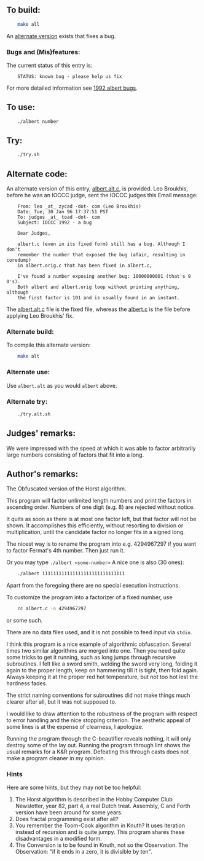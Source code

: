 ## To build:

```sh
    make all
```


An [alternate version](#alternate-code) exists that fixes a bug.


### Bugs and (Mis)features:

The current status of this entry is:

```
    STATUS: known bug - please help us fix
```

For more detailed information see [1992 albert bugs](../../bugs.html#1992_albert).


## To use:

```sh
    ./albert number
```


## Try:

```sh
    ./try.sh
```


## Alternate code:

An alternate version of this entry, [albert.alt.c](albert.alt.c), is provided.
Leo Broukhis, before he was an IOCCC judge, sent the IOCCC
judges this Email message:

```
    From: leo _at_ zycad -dot- com (Leo Broukhis)
    Date: Tue, 30 Jan 96 17:37:51 PST
    To: judges _at_ toad -dot- com
    Subject: IOCCC 1992 - a bug

    Dear Judges,

    albert.c (even in its fixed form) still has a bug. Although I don't
    remember the number that exposed the bug (afair, resulting in coredump)
    in albert.orig.c that has been fixed in albert.c,

    I've found a number exposing another bug: 10000000001 (that's 9 0's).
    Both albert and albert.orig loop without printing anything, although
    the first factor is 101 and is usually found in an instant.
```

The [albert.alt.c](albert.c) file is the fixed file, whereas the
[albert.c](albert.c) is the file before applying Leo Broukhis' fix.


### Alternate build:

To compile this alternate version:

```sh
    make alt
```


### Alternate use:

Use `albert.alt` as you would `albert` above.


### Alternate try:

```sh
    ./try.alt.sh
```


## Judges' remarks:

We were impressed with the speed at which it was able to factor
arbitrarily large numbers consisting of factors that fit into
a long.


## Author's remarks:

The Obfuscated version of the Horst algorithm.

This program will factor unlimited length numbers and print the
factors in ascending order. Numbers of one digit (e.g. 8)
are rejected without notice.

It quits as soon as there is at most one factor left, but that factor will not
be shown.  It accomplishes this efficiently, without resorting to division or
multiplication, until the candidate factor no longer fits in a signed long.

The nicest way is to rename the program into e.g. 4294967297
if you want to factor Fermat's 4th number. Then just run it.

Or you may type `./albert <some-number>`
A nice one is also (30 ones):

```sh
    ./albert 111111111111111111111111111111
```

Apart from the foregoing there are no special execution instructions.

To customize the program into a factorizer of a fixed number, use

```sh
    cc albert.c -o 4294967297
```

or some such.

There are no data files used, and it is not possible to feed input
via `stdin`.

I think this program is a nice example of algorithmic obfuscation.  Several
times two similar algorithms are merged into one. Then you need quite some
tricks to get it running, such as long jumps through recursive subroutines. I
felt like a sword smith, welding the sword very long, folding it again to the
proper length, keep on hammering till it is tight, then fold again.  Always
keeping it at the proper red hot temperature, but not too hot lest the hardness
fades.

The strict naming conventions for subroutines did not make things much clearer
after all, but it was not supposed to.

I would like to draw attention to the robustness of the program with respect to
error handling and the nice stopping criterion.  The aesthetic appeal of some
lines is at the expense of clearness, I apologize.

Running the program through the C-beautifier reveals nothing, it will only
destroy some of the lay out.  Running the program through lint shows the usual
remarks for a K&R program. Defeating this through casts does not make a program
cleaner in my opinion.

### Hints

Here are some hints, but they may not be too helpful:

1. The Horst algorithm is described in the Hobby Computer Club Newsletter, year
82, part 4, a real Dutch treat.  Assembly, C and Forth version have been around
for some years.
2. Does fractal programming exist after all?
3. You remember the Toom-Cook algorithm in Knuth?  It uses iteration instead of
recursion and is quite jumpy.  This program shares these disadvantages in a
modified form.
4. The Conversion is to be found in Knuth, not so the Observation.  The
Observation: "if it ends in a zero, it is divisible by ten".


<!--

    Copyright © 1984-2024 by Landon Curt Noll. All Rights Reserved.

    You are free to share and adapt this file under the terms of this license:

	Creative Commons Attribution-ShareAlike 4.0 International (CC BY-SA 4.0)

    For more information, see:

	https://creativecommons.org/licenses/by-sa/4.0/

-->
